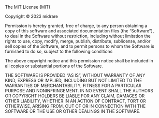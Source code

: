 The MIT License (MIT)

Copyright © 2023 midrare

Permission is hereby granted, free of charge, to any
person obtaining a copy of this software and associated
documentation files (the “Software”), to deal in the
Software without restriction, including without
limitation the rights to use, copy, modify, merge,
publish, distribute, sublicense, and/or sell copies of
the Software, and to permit persons to whom the Software
is furnished to do so, subject to the following
conditions:

The above copyright notice and this permission notice
shall be included in all copies or substantial portions
of the Software.

THE SOFTWARE IS PROVIDED “AS IS”, WITHOUT WARRANTY OF ANY
KIND, EXPRESS OR IMPLIED, INCLUDING BUT NOT LIMITED TO
THE WARRANTIES OF MERCHANTABILITY, FITNESS FOR A
PARTICULAR PURPOSE AND NONINFRINGEMENT. IN NO EVENT SHALL
THE AUTHORS OR COPYRIGHT HOLDERS BE LIABLE FOR ANY CLAIM,
DAMAGES OR OTHER LIABILITY, WHETHER IN AN ACTION OF
CONTRACT, TORT OR OTHERWISE, ARISING FROM, OUT OF OR IN
CONNECTION WITH THE SOFTWARE OR THE USE OR OTHER DEALINGS
IN THE SOFTWARE.
